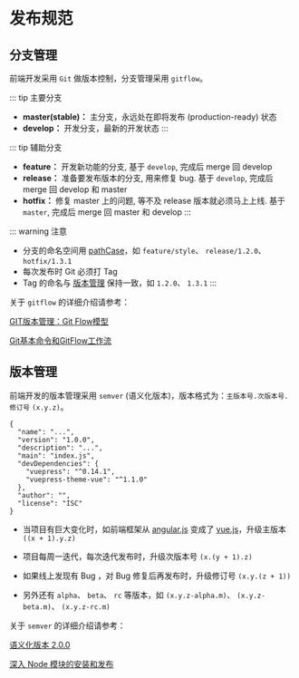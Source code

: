 # 发布规范

## 分支管理

前端开发采用 `Git` 做版本控制，分支管理采用 `gitflow`。

::: tip 主要分支
  - **master(stable)：** 主分支，永远处在即将发布 (production-ready) 状态
  - **develop：** 开发分支，最新的开发状态
:::

::: tip 辅助分支
  - **feature：** 开发新功能的分支, 基于 `develop`, 完成后 merge 回 develop
  - **release：** 准备要发布版本的分支, 用来修复 bug. 基于 `develop`, 完成后 merge 回 develop 和 master
  - **hotfix：** 修复 master 上的问题, 等不及 release 版本就必须马上上线. 基于 `master`, 完成后 merge 回 master 和 develop
:::

::: warning 注意
  - 分支的命名空间用 [pathCase](/guide/denominate.html#pathcase)，如 `feature/style`、 `release/1.2.0`、 `hotfix/1.3.1`
  - 每次发布时 Git 必须打 Tag
  - Tag 的命名与 [版本管理](/guide/release.html#版本管理) 保持一致，如 `1.2.0`、 `1.3.1`
:::

关于 `gitflow` 的详细介绍请参考：

[GIT版本管理：Git Flow模型](https://www.jianshu.com/p/62b4ebe283f3)

[Git基本命令和GitFlow工作流](https://www.cnblogs.com/myqianlan/p/4195994.html)

## 版本管理

前端开发的版本管理采用 `semver` (语义化版本)，版本格式为：`主版本号.次版本号.修订号` `(x.y.z)`。

``` json{3}
{
  "name": "...",
  "version": "1.0.0",
  "description": "...",
  "main": "index.js",
  "devDependencies": {
    "vuepress": "^0.14.1",
    "vuepress-theme-vue": "^1.1.0"
  },
  "author": "",
  "license": "ISC"
}
```

- 当项目有巨大变化时，如前端框架从 [angular.js](https://angular.io/) 变成了 [vue.js](https://cn.vuejs.org/)，升级主版本 `((x + 1).y.z)`

- 项目每周一迭代，每次迭代发布时，升级次版本号 `(x.(y + 1).z)`

- 如果线上发现有 Bug ，对 Bug 修复后再发布时，升级修订号 `(x.y.(z + 1))`

- 另外还有 `alpha`、 `beta`、 `rc` 等版本，如 `(x.y.z-alpha.m)`、 `(x.y.z-beta.m)`、 `(x.y.z-rc.m)`

关于 `semver` 的详细介绍请参考：

[语义化版本 2.0.0](https://semver.org/lang/zh-CN/)

[深入 Node 模块的安装和发布](https://segmentfault.com/a/1190000004221514)
